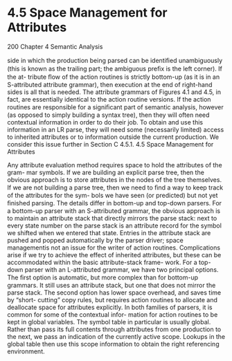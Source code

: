 # 4.5 Space Management for Attributes

200 Chapter 4 Semantic Analysis

side in which the production being parsed can be identiﬁed unambiguously (this is known as the trailing part; the ambiguous preﬁx is the left corner). If the at- tribute ﬂow of the action routines is strictly bottom-up (as it is in an S-attributed attribute grammar), then execution at the end of right-hand sides is all that is needed. The attribute grammars of Figures 4.1 and 4.5, in fact, are essentially identical to the action routine versions. If the action routines are responsible for a signiﬁcant part of semantic analysis, however (as opposed to simply building a syntax tree), then they will often need contextual information in order to do their job. To obtain and use this information in an LR parse, they will need some (necessarily limited) access to inherited attributes or to information outside the current production. We consider this issue further in Section C 4.5.1. 4.5 Space Management for Attributes

Any attribute evaluation method requires space to hold the attributes of the gram- mar symbols. If we are building an explicit parse tree, then the obvious approach is to store attributes in the nodes of the tree themselves. If we are not building a parse tree, then we need to ﬁnd a way to keep track of the attributes for the sym- bols we have seen (or predicted) but not yet ﬁnished parsing. The details differ in bottom-up and top-down parsers. For a bottom-up parser with an S-attributed grammar, the obvious approach is to maintain an attribute stack that directly mirrors the parse stack: next to every state number on the parse stack is an attribute record for the symbol we shifted when we entered that state. Entries in the attribute stack are pushed and popped automatically by the parser driver; space managementis not an issue for the writer of action routines. Complications arise if we try to achieve the effect of inherited attributes, but these can be accommodated within the basic attribute-stack frame- work. For a top-down parser with an L-attributed grammar, we have two principal options. The ﬁrst option is automatic, but more complex than for bottom-up grammars. It still uses an attribute stack, but one that does not mirror the parse stack. The second option has lower space overhead, and saves time by “short- cutting” copy rules, but requires action routines to allocate and deallocate space for attributes explicitly. In both families of parsers, it is common for some of the contextual infor- mation for action routines to be kept in global variables. The symbol table in particular is usually global. Rather than pass its full contents through attributes from one production to the next, we pass an indication of the currently active scope. Lookups in the global table then use this scope information to obtain the right referencing environment.

